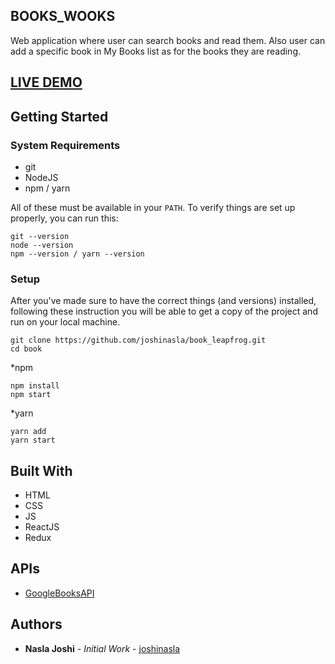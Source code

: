 ## BOOKS_WOOKS

Web application where user can search books and read them. Also user can add a specific book in My Books list as for the books they are reading.


## [LIVE DEMO](https://books-wooks.netlify.app/)

## Getting Started

### System Requirements

* git
* NodeJS
* npm / yarn

All of these must be available in your `PATH`. To verify things are set up properly, you can run this:
```
git --version
node --version
npm --version / yarn --version
```

### Setup

After you've made sure to have the correct things (and versions) installed, following these instruction you will be able to get a copy of the project and run on your local machine.

```
git clone https://github.com/joshinasla/book_leapfrog.git
cd book
```
*npm
```
npm install
npm start
```
*yarn
```
yarn add
yarn start
```

## Built With

* HTML
* CSS
* JS
* ReactJS
* Redux

## APIs

* [GoogleBooksAPI](https://developers.google.com/books)

## Authors

* **Nasla Joshi** - *Initial Work* - [joshinasla](https://github.com/joshinasla)
